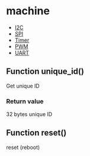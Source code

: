machine
===========


* [I2C](i2c.md)
* [SPI](spi.md)
* [Timer](timer.md)
* [PWM](pwm.md)
* [UART](uart.md)


## Function unique_id()

Get unique ID


### Return value

32 bytes unique ID


## Function reset()

reset (reboot)



